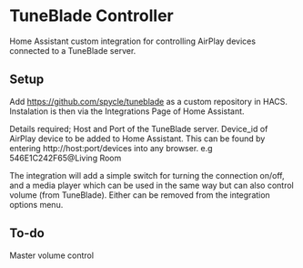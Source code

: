 # TuneBlade Controller
Home Assistant custom integration for controlling AirPlay devices connected to a TuneBlade server.

## Setup
Add https://github.com/spycle/tuneblade as a custom repository in HACS.
Instalation is then via the Integrations Page of Home Assistant.

Details required;
Host and Port of the TuneBlade server.
Device_id of AirPlay device to be added to Home Assistant. This can be found by entering http://host:port/devices into any browser.
e.g 546E1C242F65@Living Room

The integration will add a simple switch for turning the connection on/off, and a media player which can be used in the same way but can also control volume (from TuneBlade). Either can be removed from the integration options menu.

## To-do
Master volume control

